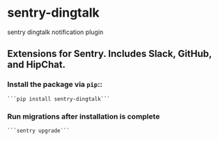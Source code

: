 # sentry-dingtalk
sentry dingtalk notification plugin


## Extensions for Sentry. Includes Slack, GitHub, and HipChat.

### Install the package via ``pip``::

    ```pip install sentry-dingtalk```

### Run migrations after installation is complete

    ```sentry upgrade```